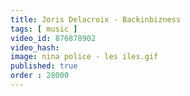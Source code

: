 ```yaml
---
title: Joris Delacroix - Backinbizness
tags: [ music ]
video_id: 876878902
video_hash: 
image: nina police - les iles.gif
published: true
order : 28000
---
```

